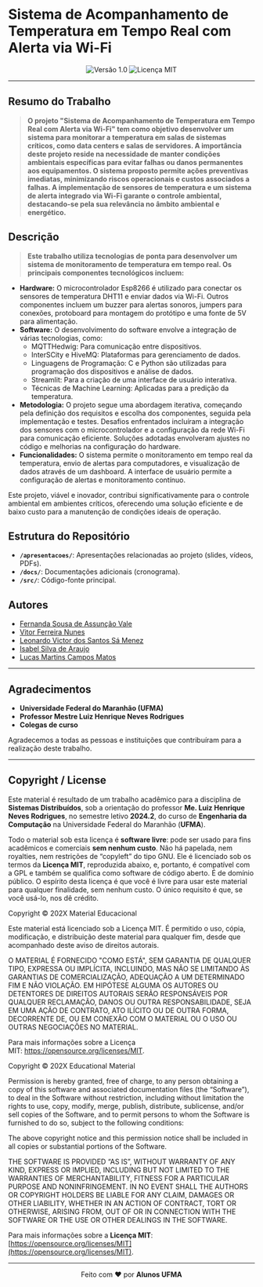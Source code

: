 # Sistema de Acompanhamento de Temperatura em Tempo Real com Alerta via Wi-Fi 

<div align="center">
  <img src="https://img.shields.io/badge/Versão-1.0-blue.svg" alt="Versão 1.0">
  <img src="https://img.shields.io/badge/Licença-MIT-green.svg" alt="Licença MIT">
</div>

---

## Resumo do Trabalho

> **O projeto "Sistema de Acompanhamento de Temperatura em Tempo Real com Alerta via Wi-Fi" tem como objetivo desenvolver um sistema para monitorar a temperatura em salas de sistemas críticos, como data centers e salas de servidores. A importância deste projeto reside na necessidade de manter condições ambientais específicas para evitar falhas ou danos permanentes aos equipamentos. O sistema proposto permite ações preventivas imediatas, minimizando riscos operacionais e custos associados a falhas. A implementação de sensores de temperatura e um sistema de alerta integrado via Wi-Fi garante o controle ambiental, destacando-se pela sua relevância no âmbito ambiental e energético.**

## Descrição

> **Este trabalho utiliza tecnologias de ponta para desenvolver um sistema de monitoramento de temperatura em tempo real. Os principais componentes tecnológicos incluem:**
- **Hardware:** O microcontrolador Esp8266 é utilizado para conectar os sensores de temperatura DHT11 e enviar dados via Wi-Fi. Outros componentes incluem um buzzer para alertas sonoros, jumpers para conexões, protoboard para montagem do protótipo e uma fonte de 5V para alimentação.
- **Software:** O desenvolvimento do software envolve a integração de várias tecnologias, como:
  - MQTTHedwig: Para comunicação entre dispositivos.
  - InterSCity e HiveMQ: Plataformas para gerenciamento de dados.
  - Linguagens de Programação: C e Python são utilizadas para programação dos dispositivos e análise de dados.
  - Streamlit: Para a criação de uma interface de usuário interativa.
  - Técnicas de Machine Learning: Aplicadas para a predição da temperatura.
- **Metodologia:** O projeto segue uma abordagem iterativa, começando pela definição dos requisitos e escolha dos componentes, seguida pela implementação e testes. Desafios enfrentados incluíram a integração dos sensores com o microcontrolador e a configuração da rede Wi-Fi para comunicação eficiente. Soluções adotadas envolveram ajustes no código e melhorias na configuração do hardware.
- **Funcionalidades:** O sistema permite o monitoramento em tempo real da temperatura, envio de alertas para computadores, e visualização de dados através de um dashboard. A interface de usuário permite a configuração de alertas e monitoramento contínuo.

Este projeto, viável e inovador, contribui significativamente para o controle ambiental em ambientes críticos, oferecendo uma solução eficiente e de baixo custo para a manutenção de condições ideais de operação.

## Estrutura do Repositório 

- **`/apresentacoes/`**: Apresentações relacionadas ao projeto (slides, vídeos, PDFs).
- **`/docs/`**: Documentações adicionais (cronograma).
- **`/src/`**: Código-fonte principal.

## Autores

- [Fernanda Sousa de Assunção Vale](fernanda.sav@discente.ufma.br)  
- [Vitor Ferreira Nunes](vitornunes5@hotmail.com)
- [Leonardo Victor dos Santos Sá Menez](leonnardo.victor21@gmail.com)
- [Isabel Silva de Araujo](isabel93araujo@gmail.com)
- [Lucas Martins Campos Matos](lucas.mcm@discente.ufma.br)

---

## Agradecimentos

- **Universidade Federal do Maranhão (UFMA)**  
- **Professor Mestre Luiz Henrique Neves Rodrigues**  
- **Colegas de curso**

Agradecemos a todas as pessoas e instituições que contribuíram para a realização deste trabalho.

---

## Copyright / License

Este material é resultado de um trabalho acadêmico para a disciplina de **Sistemas Distribuídos**, sob a orientação do professor **Me. Luiz Henrique Neves Rodrigues**, no semestre letivo **2024.2**, do curso de **Engenharia da Computação** na Universidade Federal do Maranhão (**UFMA**).

Todo o material sob esta licença é **software livre**: pode ser usado para fins acadêmicos e comerciais **sem nenhum custo**. Não há papelada, nem royalties, nem restrições de “copyleft” do tipo GNU. Ele é licenciado sob os termos da **Licença MIT**, reproduzida abaixo, e, portanto, é compatível com a GPL e também se qualifica como software de código aberto. É de domínio público. O espírito desta licença é que você é livre para usar este material para qualquer finalidade, sem nenhum custo. O único requisito é que, se você usá-lo, nos dê crédito.



Copyright © 202X Material Educacional

Este material está licenciado sob a Licença MIT. É permitido o uso, cópia, modificação, e distribuição deste material para qualquer fim, desde que acompanhado deste aviso de direitos autorais.

O MATERIAL É FORNECIDO "COMO ESTÁ", SEM GARANTIA DE QUALQUER TIPO, EXPRESSA OU IMPLÍCITA, INCLUINDO, MAS NÃO SE LIMITANDO ÀS GARANTIAS DE COMERCIALIZAÇÃO, ADEQUAÇÃO A UM DETERMINADO FIM E NÃO VIOLAÇÃO. EM HIPÓTESE ALGUMA OS AUTORES OU DETENTORES DE DIREITOS AUTORAIS SERÃO RESPONSÁVEIS POR QUALQUER RECLAMAÇÃO, DANOS OU OUTRA RESPONSABILIDADE, SEJA EM UMA AÇÃO DE CONTRATO, ATO ILÍCITO OU DE OUTRA FORMA, DECORRENTE DE, OU EM CONEXÃO COM O MATERIAL OU O USO OU OUTRAS NEGOCIAÇÕES NO MATERIAL.

Para mais informações sobre a Licença MIT: https://opensource.org/licenses/MIT.

Copyright © 202X Educational Material

Permission is hereby granted, free of charge, to any person obtaining a copy of this software and associated documentation files (the “Software”), to deal in the Software without restriction, including without limitation the rights to use, copy, modify, merge, publish, distribute, sublicense, and/or sell copies of the Software, and to permit persons to whom the Software is furnished to do so, subject to the following conditions:

The above copyright notice and this permission notice shall be included in all copies or substantial portions of the Software.

THE SOFTWARE IS PROVIDED “AS IS”, WITHOUT WARRANTY OF ANY KIND, EXPRESS OR IMPLIED, INCLUDING BUT NOT LIMITED TO THE WARRANTIES OF MERCHANTABILITY, FITNESS FOR A PARTICULAR PURPOSE AND NONINFRINGEMENT. IN NO EVENT SHALL THE AUTHORS OR COPYRIGHT HOLDERS BE LIABLE FOR ANY CLAIM, DAMAGES OR OTHER LIABILITY, WHETHER IN AN ACTION OF CONTRACT, TORT OR OTHERWISE, ARISING FROM, OUT OF OR IN CONNECTION WITH THE SOFTWARE OR THE USE OR OTHER DEALINGS IN THE SOFTWARE.

Para mais informações sobre a **Licença MIT**: [https://opensource.org/licenses/MIT](https://opensource.org/licenses/MIT).

---

<div align="center">
Feito com ♥ por <strong>Alunos UFMA</strong>
</div>
